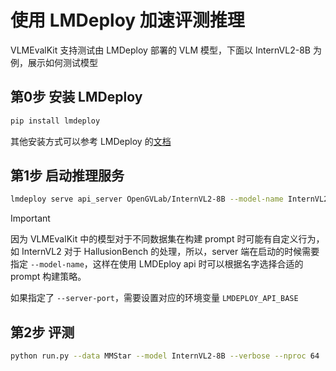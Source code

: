 # 使用 LMDeploy 加速评测推理

VLMEvalKit 支持测试由 LMDeploy 部署的 VLM 模型，下面以 InternVL2-8B 为例，展示如何测试模型

## 第0步 安装 LMDeploy

```bash
pip install lmdeploy
```

其他安装方式可以参考 LMDeploy 的[文档](https://github.com/InternLM/lmdeploy)

## 第1步 启动推理服务

```bash
lmdeploy serve api_server OpenGVLab/InternVL2-8B --model-name InternVL2-8B
```
> [!IMPORTANT]
> 因为 VLMEvalKit 中的模型对于不同数据集在构建 prompt 时可能有自定义行为，如 InternVL2 对于 HallusionBench 的处理，所以，server 端在启动的时候需要指定 `--model-name`，这样在使用 LMDEploy api 时可以根据名字选择合适的 prompt 构建策略。
>
> 如果指定了 `--server-port`，需要设置对应的环境变量 `LMDEPLOY_API_BASE`


## 第2步 评测

```bash
python run.py --data MMStar --model InternVL2-8B --verbose --nproc 64
```
